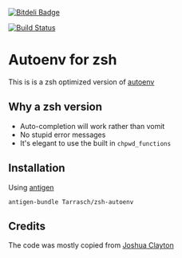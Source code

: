 [![Bitdeli Badge](https://d2weczhvl823v0.cloudfront.net/Tarrasch/zsh-autoenv/trend.png)](https://bitdeli.com/free "Bitdeli Badge")

[![Build Status](https://travis-ci.org/Tarrasch/zsh-autoenv.png)](https://travis-ci.org/Tarrasch/zsh-autoenv)

# Autoenv for zsh

This is is a zsh optimized version of
[autoenv](https://github.com/kennethreitz/autoenv)

## Why a zsh version

  * Auto-completion will work rather than vomit
  * No stupid error messages
  * It's elegant to use the built in `chpwd_functions`

## Installation

Using [antigen](https://github.com/zsh-users/antigen)

    antigen-bundle Tarrasch/zsh-autoenv

## Credits

The code was mostly copied from [Joshua Clayton](https://github.com/joshuaclayton)
